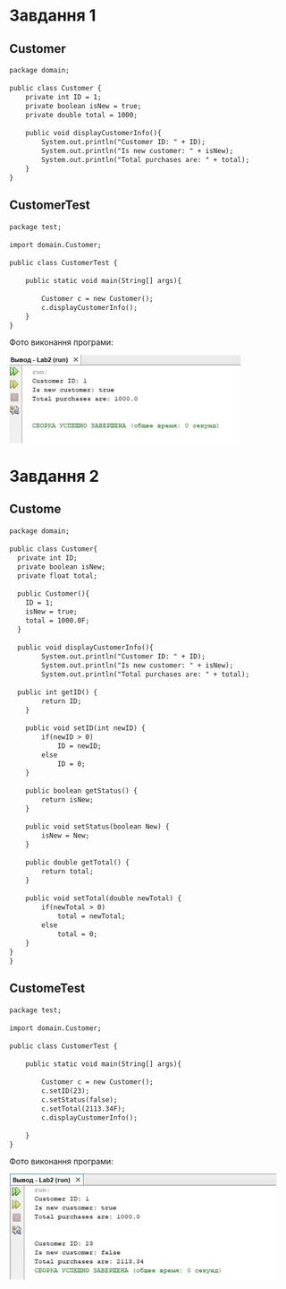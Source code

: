 Завдання 1
=====
## Customer
```
package domain;

public class Customer {
    private int ID = 1;
    private boolean isNew = true;
    private double total = 1000;
    
    public void displayCustomerInfo(){
        System.out.println("Customer ID: " + ID);
        System.out.println("Is new customer: " + isNew);
        System.out.println("Total purchases are: " + total);
    }
}
```
## CustomerTest
```
package test;

import domain.Customer;

public class CustomerTest {

    public static void main(String[] args){
    
        Customer c = new Customer();
        c.displayCustomerInfo();
    }
}
```
Фото виконання програми:

![](https://github.com/ppc-ntu-khpi/35---classes-and-modifiers-Ilona1212/blob/main/Solution/done.png?raw=true)


Завдання 2
=====
## Custome
```
package domain;

public class Customer{
  private int ID;
  private boolean isNew;
  private float total; 

  public Customer(){
    ID = 1;
    isNew = true;
    total = 1000.0F;
  }
  
  public void displayCustomerInfo(){
        System.out.println("Customer ID: " + ID);
        System.out.println("Is new customer: " + isNew);
        System.out.println("Total purchases are: " + total);

  public int getID() {
        return ID;
    }

    public void setID(int newID) {
        if(newID > 0)
            ID = newID;
        else
            ID = 0;
    }

    public boolean getStatus() {
        return isNew;
    }

    public void setStatus(boolean New) {
        isNew = New;
    }

    public double getTotal() {
        return total;
    }

    public void setTotal(double newTotal) {
        if(newTotal > 0)
            total = newTotal;
        else
            total = 0;
    }
}
}
```
## CustomeTest
```
package test;

import domain.Customer;

public class CustomerTest {

    public static void main(String[] args){
    
        Customer c = new Customer();
        c.setID(23);
        c.setStatus(false);
        c.setTotal(2113.34F);
        c.displayCustomerInfo();

    }
}
```
Фото виконання програми:

![](https://github.com/ppc-ntu-khpi/35---classes-and-modifiers-Ilona1212/blob/main/Solution/advanced.png?raw=true)

